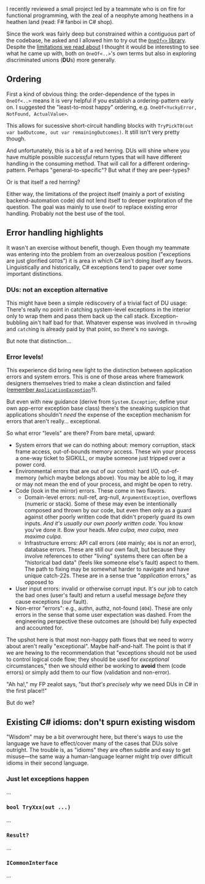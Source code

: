 I recently reviewed a small project led by a teammate who is on fire for functional programming, with the zeal of a neophyte among heathens in a heathen land (read: F# fanboi in C# shop).

Since the work was fairly deep but constrained within a contiguous part of the codebase, he asked and I allowed him to try out the [`OneOf<>` library](https://github.com/mcintyre321/OneOf). Despite the [limitations we read about](https://matteland.medium.com/oneof-discriminated-unions-in-c-132e534bda99) I thought it would be interesting to see what he came up with, both on `OneOf<..>`'s own terms but also in exploring discriminated unions (**DU**s) more generally.

## Ordering

First a kind of obvious thing: the order-dependence of the types in `OneOf<..>` means it is very helpful if you establish a ordering-pattern early on. I suggested the "least-to-most happy" ordering, e.g. `OneOf<YuckyError, NotFound, ActualValue>`.

This allows for sucessive short-circuit handling blocks with `TryPickT0(out var badOutcome, out var remainingOutcomes)`. It still isn't very pretty though.

And unfortunately, this is a bit of a red herring. DUs will shine where you have multiple possible _successful_ return types that will have different handling in the consuming method. That will call for a different ordering-pattern. Perhaps "general-to-specific"? But what if they are peer-types? 

Or is that itself a red herring?

Either way, the limitations of the project itself (mainly a port of existing backend-automation code) did not lend itself to deeper exploration of the question. The goal was mainly to use `OneOf` to replace existing error handling. Probably not the best use of the tool. 

## Error handling highlights

It wasn't an exercise without benefit, though. Even though my teammate was entering into the problem from an overzealous position ("exceptions are just glorified `GOTO`s") it is area in which C# isn't doing itself any favors. Linguistically and historically, C# exceptions tend to paper over some important distinctions.  

### DUs: not an exception alternative

This might have been a simple rediscovery of a trivial fact of DU usage: There's really no point in catching system-level exceptions in the interior only to wrap them and pass them back up the call stack. Exception-bubbling ain't half bad for that. Whatever expense was involved in `throw`ing and `catch`ing is already paid by that point, so there's no savings.

But note that distinction...

### Error levels!

This experience did bring new light to the distinction between application errors and system errors. This is one of those areas where framework designers themselves tried to make a clean distinction and failed ([remember `ApplicationException`](https://stackoverflow.com/questions/5685923/what-is-applicationexception-for-in-net)?).

But even with new guidance (derive from `System.Exception`; define your own app-error exception base class) there's the sneaking suspicion that applications shouldn't _need_ the expense of the exception mechanism for errors that aren't really... exceptional.

So what error "levels" are there? From bare metal, upward:

- System errors that we can do nothing about: memory corruption, stack frame access, out-of-bounds memory access. These win your process a one-way ticket to SIGKILL, or maybe someone just tripped over a power cord.
- Environmental errors that are out of our control: hard I/O, out-of-memory (which maybe belongs above). You may be able to log, it may or may not mean the end of your process, and might be open to retry.
- Code (look in the mirror) errors. These come in two flavors. 
  - Domain-level errors: null-ref, arg-null, `ArgumentException`, overflows (numeric or stack). Some of these may even be intentionally composed and thrown by our code, but even then only as a guard against other poorly written code that didn't properly guard its own inputs. _And it's usually our own poorly written code._ You know you've done it. Bow your heads. _Mea culpa, mea culpa, mea maxima culpa._
  - Infrastructure errors: API call errors (`400` mainly; `404` is _not_ an error), database errors. These are still our own fault, but because they involve references to other "living" systems there can often be a "historical bad data" (feels like someone else's fault) aspect to them. The path to fixing may be somewhat harder to navigate and have unique catch-22s. These are in a sense true "_application_ errors," as opposed to 
- User input errors: invalid or otherwise corrupt input. It's our job to catch the bad ones (user's fault) and return a useful message _before_ they cause exceptions (our fault).
- Non-error "errors": e.g., authn, authz, not-found (`404`). These are only errors in the sense that some user expectation was dashed. From the engineering perspective these outcomes are (should be) fully expected and accounted for.

The upshot here is that most non-happy path flows that we need to worry about aren't really "exceptional". Maybe half-and-half. The point is that if we are hewing to the recommendation that "exceptions should not be used to control logical code flow; they should be used for _exceptional_ circumstances," then we should either be working to **avoid** them (code errors) or simply add them to our flow (validation and non-error).

"Ah ha!," my FP zealot says, "but _that's precisely why_ we need DUs in C# in the first place!!"

But do we?

## Existing C# idioms: don't spurn existing wisdom

"Wisdom" may be a bit overwrought here, but there's ways to use the language we have to effect/cover many of the cases that DUs solve outright. The trouble is, as "idioms" they are often subtle and easy to get misuse—the same way a human-language learner might trip over difficult idioms in their second language. 

### Just let exceptions happen
...

### `bool TryXxx(out ...)`
...

### `Result?`
...

### `ICommonInterface`
...